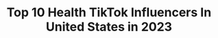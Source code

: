 ---
title: Top 10 Health TikTok Influencers In United States in 2023
description: >-
  Find top health TikTok influencers in United States in 2023. Most popular hashtags: #duet #fyp #myhobby #biden2020.
platform: TikTok
hits: 7411
text_top: Identify the most popular TikTok influencers on inBeat.
text_bottom: Our database aggregates 7411 TikTok influencers like this in United States for you to connect with.
profiles:
  - username: "young_rari"
    fullname: >-
      Young_rari
    bio: >-
      Main insta: Madelineferreri COLLABS: Madeline@tiktal.co 90+ happy/healthy pets!
    location: "United States"
    followers: 638300
    engagement: 2828
    commentsToLikes: 0.029328
    id: ck83wwz4tmngj0j78eo9izp7u
    verified: false
    hashtags: "#foryoupage, #fyp, #stemlife, #neonshadow"
  - username: "sunshineceee"
    fullname: >-
      Cee :)
    bio: >-
      she/her Hearing positivity, mental health awareness, gay vibes & ASL things 💛
    location: "United States"
    followers: 11300
    engagement: 4002
    commentsToLikes: 0.107861
    id: ckfo4ydvm1g7j0j23bef5ojul
    verified: false
    hashtags: "#poetry, #positivity, #mentalhealthrecovery, #fyp"
  - username: "urgir1friend"
    fullname: >-
      selener —👄👁
    bio: >-
      !currently on a mental health break! 14 | bay area 🌞 | swtr wthr ✨ | she/they
    location: "United States"
    followers: 25700
    engagement: 3394
    commentsToLikes: 0.077186
    id: ckbqiw2zo42vv0j230azx5o6d
    verified: false
    hashtags: "#gay, #yogaflow, #timefortenet, #alt"
  - username: "lifeofleiva"
    fullname: >-
      Leiva
    bio: >-
      🗣 Speaking Truth 🇳🇮🇺🇲 #BIPOC Experience | Health | Education Venmo: @LeivaK
    location: "United States"
    followers: 29700
    engagement: 2824
    commentsToLikes: 0.094512
    id: ckcejh207s9zp0j23sw90lsqs
    verified: false
    hashtags: "#elections, #black, #election, #expressieyourself"
  - username: "shamrockbeauty"
    fullname: >-
      Shamrock Beauty
    bio: >-
      Beka Shamrock Normalizing Mental Health w/ Makeup and big Headpieces
    location: "United States"
    followers: 336000
    engagement: 2349
    commentsToLikes: 0.030561
    id: ckbweq3lh1o330j23q61okmrk
    verified: false
    hashtags: "#voteblue, #biden2020, #31daysofhalloween, #halloweenmakeup"
  - username: "themadivlog"
    fullname: >-
      Madilynn Cameron
    bio: >-
      ❤️youtuber Sub N LINK Mental health advocate Patreon in link Psych staff #88💙🧡
    location: "United States"
    followers: 501000
    engagement: 2333
    commentsToLikes: 0.088099
    id: ckacs7zq98u8s0i78pq1fa6zg
    verified: false
    hashtags: "#stitch, #duet"
  - username: "redwaverising"
    fullname: >-
      RED WAVE RISING
    bio: >-
      Licensed Healthcare Provider / #TRUMP2020 FireFighter-EMT / LEO (Ret) ◼️🔷◼️
    location: "United States"
    followers: 39800
    engagement: 2241
    commentsToLikes: 0.142209
    id: ckd1ae08usdts0j23ungq5uy7
    verified: false
    hashtags: "#portland, #riots, #iamlost, #us"
  - username: "andiesjourney"
    fullname: >-
      andie
    bio: >-
      Andie(she)dancing through serious health problems #nevergiveup IG: andiesjourney
    location: "United States"
    followers: 1900000
    engagement: 2177
    commentsToLikes: 0.033864
    id: ck8p1fv06l7hm0j785rtai0tl
    verified: true
    hashtags: "#andiestrong, #fyp, #duet, #andiesweek"
  - username: "findingjayreace"
    fullname: >-
      🤴🏽Mr.Positivity 🌱
    bio: >-
      Author/Speaker Veganism | Health | Motivation | Legacy is available now👇🏾|
    location: "United States"
    followers: 9112
    engagement: 2153
    commentsToLikes: 0.429635
    id: ck9skqa1ua13n0j78xb4nidzv
    verified: false
    hashtags: "#positivitytrain, #reacenation, #stitch, #strapback"
  - username: "shannonsmith3239"
    fullname: >-
      Shannon Smith
    bio: >-
      Healthcare/Parenting/Politics/Life VENMO: @Shannon-Smith-319 #SnarkyTikTok
    location: "United States"
    followers: 96600
    engagement: 2016
    commentsToLikes: 0.091988
    id: ck9fmtlodv8000j78c0oo9wml
    verified: false
    hashtags: "#democracy, #presidentbiden, #myhobby, #familyimpression"
---